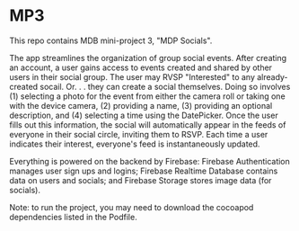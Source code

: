 # MP3

This repo contains MDB mini-project 3, "MDP Socials".

The app streamlines the organization of group social events. After creating an account, a user gains access to events created and shared by other users in their social group. The user may RVSP "Interested" to any already-created socail. Or. . . they can create a social themselves. Doing so involves (1) selecting a photo for the event from either the camera roll or taking one with the device camera, (2) providing a name, (3) providing an optional description, and (4) selecting a time using the DatePicker. Once the user fills out this information, the social will automatically appear in the feeds of everyone in their social circle, inviting them to RSVP. Each time a user indicates their interest, everyone's feed is instantaneously updated. 

Everything is powered on the backend by Firebase: Firebase Authentication manages user sign ups and logins; Firebase Realtime Database contains data on users and socials; and Firebase Storage stores image data (for socials). 

<p align="center">
<!--   <img width="250" src="screenshots.pdf"> -->
  <object data="/screenshots.pdf" type="application/pdf" width="100%"></object>
</p>

Note: to run the project, you may need to download the cocoapod dependencies listed in the Podfile.
